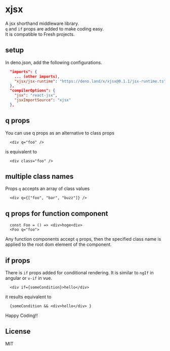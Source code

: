 # xjsx

A jsx shorthand middleware library.  
`q` and `if` props are added to make coding easy.  
It is compatible to Fresh projects.

## setup

In deno.json, add the following configurations.
```json
  "imports": {
    ... (other imports),
    "xjsx/jsx-runtime": "https://deno.land/x/xjsx@0.1.1/jsx-runtime.ts",
  },
  "compilerOptions": {
    "jsx": "react-jsx",
    "jsxImportSource": "xjsx"
  },
```

## q props

You can use q props as an alternative to class props
```tsx
  <div q="foo" />
```
is equivalent to
```tsx
  <div class="foo" />
```

## multiple class names

Props `q` accepts an array of class values
```tsx
  <div q={["foo", "bar", "buzz"]} />
```

## q props for function component
```tsx
  const Foo = () => <div>hoge<div>
  <Foo q="foo">
```

Any function components accept `q` props, then the specified class name is applied to the root dom element of the component.


## if props
There is `if` props added for conditional rendering. It is similar to `ngIf` in angular or `v-if` in vue.
```tsx
  <div if={someCondition}>hello</div>
```
it results equivalent to
```tsx
  {someCondition && <div>hello</div> }
```

Happy Coding!!

## License
MIT


